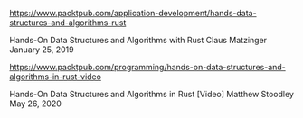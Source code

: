 https://www.packtpub.com/application-development/hands-data-structures-and-algorithms-rust

Hands-On Data Structures and Algorithms with Rust
Claus Matzinger
January 25, 2019

https://www.packtpub.com/programming/hands-on-data-structures-and-algorithms-in-rust-video

Hands-On Data Structures and Algorithms in Rust [Video]
Matthew Stoodley
May 26, 2020